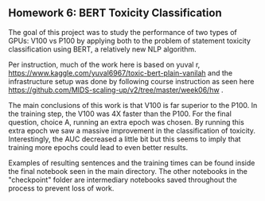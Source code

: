 ## Homework 6: BERT Toxicity Classification

The goal of this project was to study the performance of two types of GPUs: V100 vs P100 by applying both to the problem of statement toxicity classification using BERT, a relatively new NLP algorithm.

Per instruction, much of the work here is based on yuval r, https://www.kaggle.com/yuval6967/toxic-bert-plain-vanilah and the infrastructure setup was done by following course instruction as seen here https://github.com/MIDS-scaling-up/v2/tree/master/week06/hw .

The main conclusions of this work is that V100 is far superior to the P100. In the training step, the V100 was 4X faster than the P100. For the final question, choice A, running an extra epoch was chosen. By running this extra epoch we saw a massive improvement in the classification of toxicity. Interestingly, the AUC decreased a little bit but this seems to imply that training more epochs could lead to even better results. 

Examples of resulting sentences and the training times can be found inside the final notebook seen in the main directory. The other notebooks in the "checkpoint" folder are intermediary notebooks saved throughout the process to prevent loss of work. 
